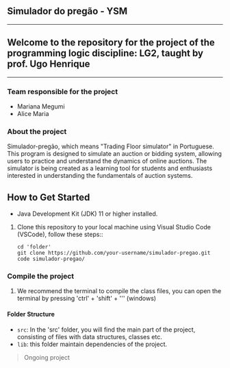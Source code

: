 ## Simulador do pregão - YSM

------------------------------------------------------------------------------------------------------------------

## Welcome to the repository for the project of the programming logic discipline: LG2, taught by prof. Ugo Henrique

------------------------------------------------------------------------------------------------------------------

### Team responsible for the project
- Mariana Megumi
- Alice Maria 

### About the project

Simulador-pregão, which means "Trading Floor simulator" in Portuguese. This program is designed to simulate an auction or bidding system, allowing users to practice and understand the dynamics of online auctions. The simulator is being created as a learning tool for students and enthusiasts interested in understanding the fundamentals of auction systems.


## How to Get Started

- Java Development Kit (JDK) 11 or higher installed.
1. Clone this repository to your local machine using Visual Studio Code (VSCode), follow these steps::
   ```shell
   cd 'folder'
   git clone https://github.com/your-username/simulador-pregao.git
   code simulador-pregao/
   ```

   
### Compile the project 
1. We recommend the terminal to compile the class files, you can open the terminal by pressing 'ctrl' + 'shift' + ''' (windows)


#### Folder Structure
- `src`: In the 'src' folder, you will find the main part of the project, consisting of files with data structures, classes etc.
- `lib`: this folder maintain dependencies of the project.

> Ongoing project

